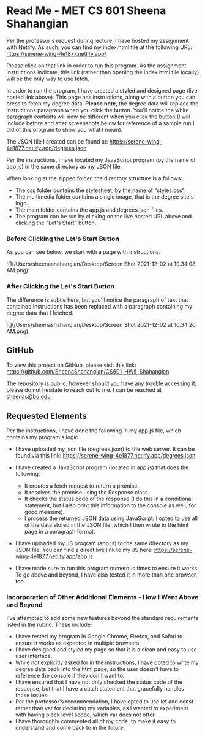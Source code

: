 # Read Me - MET CS 601 Sheena Shahangian

Per the professor's request during lecture, I have hosted my assignment with Netlify. As such, you can find my index.html file at the following URL: https://serene-wing-4e1877.netlify.app/

Please click on that link in order to run this program. As the assignment instructions indicate, this link (rather than opening the index.html file locally) will be the only way to use fetch.

In order to run the program, I have created a styled and designed page (live hosted link above). This page has instructions, along with a button you can press to fetch my degree data. **Please note**, the degree data will replace the instructions paragraph when you click the button. You'll notice the white paragraph contents will now be different when you click the button (I will include before and after screenshots below for reference of a sample run I did of this program to show you what I mean).

The JSON file I created can be found at: https://serene-wing-4e1877.netlify.app/degrees.json

Per the instructions, I have located my JavaScript program (by the name of app.js) in the same directory as my JSON file.

When looking at the zipped folder, the directory structure is a follows:

* The css folder contains the stylesheet, by the name of "styles.css".
* The multimedia folder contains a single image, that is the degree site's logo.
* The main folder contains the app.js and degrees.json files.
* The program can be run by clicking on the live hosted URL above and clicking the "Let's Start" button.

### Before Clicking the Let's Start Button

As you can see below, we start with a page with instructions.

![](/Users/sheenashahangian/Desktop/Screen Shot 2021-12-02 at 10.34.08 AM.png)

### After Clicking the Let's Start Button

The difference is subtle here, but you'll notice the paragraph of text that contained instructions has been replaced with a paragraph containing my degree data that I fetched.

![](/Users/sheenashahangian/Desktop/Screen Shot 2021-12-02 at 10.34.20 AM.png)




## GitHub

To view this project on GitHub, please visit this link: https://github.com/SheenaShahangian/CS601_HW5_Shahangian

The repository is public, however should you have any trouble accessing it, please do not hesitate to reach out to me. I can be reached at sheenas@bu.edu.


## Requested Elements

Per the instructions, I have done the following in my app.js file, which contains my program's logic.

* I have uploaded my json file (degrees.json) to the web server. It can be found via this link: https://serene-wing-4e1877.netlify.app/degrees.json
* I have created a JavaScript program (located in app.js) that does the following:
  * It creates a fetch request to return a promise.
  * It resolves the promise using the Response class.
  * It checks the status code of the response (I do this in a conditional statement, but I also print this information to the console as well, for good measure).
  * I process the returned JSON data using JavaScript. I opted to use all of the data stored in the JSON file, which I then wrote to the html page in a paragraph format.

* I have uploaded my JS program (app.js) to the same directory as my JSON file. You can find a direct live link to my JS here: https://serene-wing-4e1877.netlify.app/app.js
* I have made sure to run this program numerous times to ensure it works. To go above and beyond, I have also tested it in more than one browser, too.

### Incorporation of Other Additional Elements - How I Went Above and Beyond

I've attempted to add some new features beyond the standard requirements listed in the rubric. These include: 

* I have tested my program in Google Chrome, Firefox, and Safari to ensure it works as expected in multiple browsers.
* I have designed and styled my page so that it is a clean and easy to use user interface.
* While not explicitly asked for in the instructions, I have opted to write my degree data back into the html page, so the user doesn't have to reference the console if they don't want to.
* I have ensured that I have not only checked the status code of the response, but that I have a catch statement that gracefully handles those issues.
* Per the professor's recommendation, I have opted to use let and const rather than var for declaring my variables, as I wanted to experiment with having block level scope, which var does not offer.
* I have thoroughly commented all of my code, to make it easy to understand and come back to in the future.
